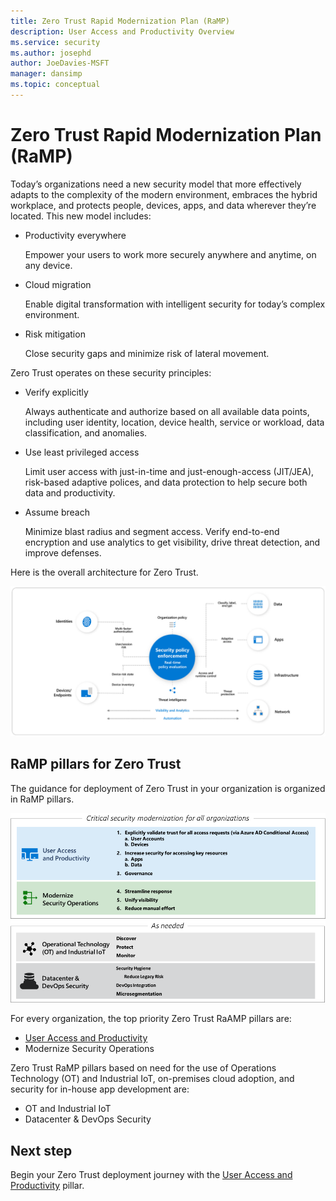 ```yaml
---
title: Zero Trust Rapid Modernization Plan (RaMP)
description: User Access and Productivity Overview 
ms.service: security
ms.author: josephd
author: JoeDavies-MSFT
manager: dansimp
ms.topic: conceptual
---
```


# Zero Trust Rapid Modernization Plan (RaMP)

Today’s organizations need a new security model that more effectively adapts to the complexity of the modern environment, embraces the hybrid workplace, and protects people, devices, apps, and data wherever they’re located. This new model includes:

- Productivity everywhere

  Empower your users to work more securely anywhere and anytime, on any device.

- Cloud migration

  Enable digital transformation with intelligent security for today’s complex environment.

- Risk mitigation

  Close security gaps and minimize risk of lateral movement.

Zero Trust operates on these security principles:

- Verify explicitly

  Always authenticate and authorize based on all available data points, including user identity, location, device health, service or workload, data classification, and anomalies.

- Use least privileged access

  Limit user access with just-in-time and just-enough-access (JIT/JEA), risk-based adaptive polices, and data protection to help secure both data and productivity.

- Assume breach

  Minimize blast radius and segment access. Verify end-to-end encryption and use analytics to get visibility, drive threat detection, and improve defenses.


Here is the overall architecture for Zero Trust.

![The overall architecture for Zero Trust](./media/zero-trust-ramp-overview/zero-trust-architecture.png)

## RaMP pillars for Zero Trust

The guidance for deployment of Zero Trust in your organization is organized in RaMP pillars.

![RaMP pillars for Zero Trust](./media/zero-trust-ramp-overview/zero-trust-ramp-pillars.png)

For every organization, the top priority Zero Trust RaAMP pillars are:

- [User Access and Productivity](user-access-productivity-overview.md)
- Modernize Security Operations

Zero Trust RaMP pillars based on need for the use of Operations Technology (OT) and Industrial IoT, on-premises cloud adoption, and security for in-house app development are:

- OT and Industrial IoT
- Datacenter & DevOps Security

## Next step

Begin your Zero Trust deployment journey with the [User Access and Productivity](user-access-productivity-overview.md) pillar.

